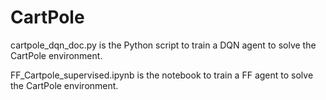 # CartPole



cartpole_dqn_doc.py is the Python script to train a DQN agent to solve the CartPole environment.

FF_Cartpole_supervised.ipynb is the notebook to train a FF agent to solve the CartPole environment.


